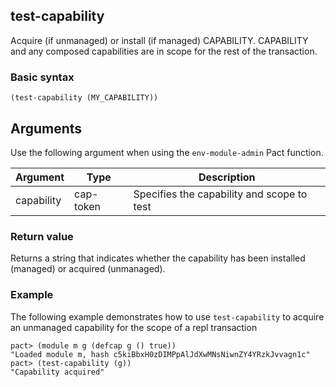 ## test-capability

Acquire (if unmanaged) or install (if managed) CAPABILITY. CAPABILITY and any
  composed capabilities are in scope for the rest of the transaction.

### Basic syntax

```pact
(test-capability (MY_CAPABILITY))
```

## Arguments

Use the following argument when using the `env-module-admin` Pact function.

| Argument | Type     | Description                                                  |
|----------|----------|--------------------------------------------------------------|
| capability | cap-token | Specifies the capability and scope to test |


### Return value

Returns a string that indicates whether the capability has been installed (managed) or acquired (unmanaged).

### Example

The following example demonstrates how to use `test-capability` to acquire an unmanaged capability for the scope of a repl transaction

```pact
pact> (module m g (defcap g () true))
"Loaded module m, hash c5kiBbxH0zDIMPpAlJdXwMNsNiwnZY4YRzkJvvagn1c"
pact> (test-capability (g))
"Capability acquired"
```
